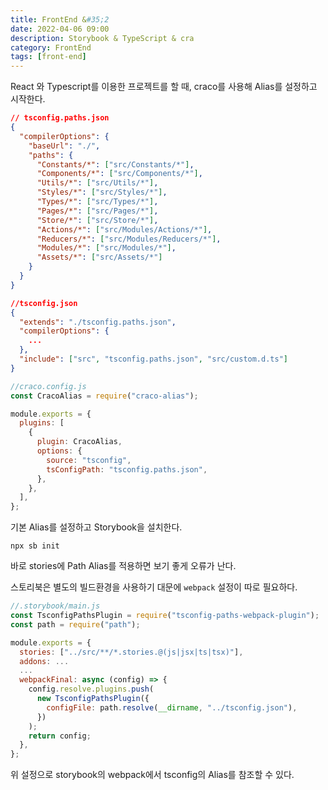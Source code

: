 ```yaml
---
title: FrontEnd &#35;2
date: 2022-04-06 09:00
description: Storybook & TypeScript & cra
category: FrontEnd
tags: [front-end]
---
```


React 와 Typescript를 이용한 프로젝트를 할 때, craco를 사용해 Alias를 설정하고 시작한다.

```json
// tsconfig.paths.json
{
  "compilerOptions": {
    "baseUrl": "./",
    "paths": {
      "Constants/*": ["src/Constants/*"],
      "Components/*": ["src/Components/*"],
      "Utils/*": ["src/Utils/*"],
      "Styles/*": ["src/Styles/*"],
      "Types/*": ["src/Types/*"],
      "Pages/*": ["src/Pages/*"],
      "Store/*": ["src/Store/*"],
      "Actions/*": ["src/Modules/Actions/*"],
      "Reducers/*": ["src/Modules/Reducers/*"],
      "Modules/*": ["src/Modules/*"],
      "Assets/*": ["src/Assets/*"]
    }
  }
}
```

```json
//tsconfig.json
{
  "extends": "./tsconfig.paths.json",
  "compilerOptions": {
    ...
  },
  "include": ["src", "tsconfig.paths.json", "src/custom.d.ts"]
}
```

```js
//craco.config.js
const CracoAlias = require("craco-alias");

module.exports = {
  plugins: [
    {
      plugin: CracoAlias,
      options: {
        source: "tsconfig",
        tsConfigPath: "tsconfig.paths.json",
      },
    },
  ],
};
```

기본 Alias를 설정하고 Storybook을 설치한다.

```
npx sb init
```

바로 stories에 Path Alias를 적용하면 보기 좋게 오류가 난다.

스토리북은 별도의 빌드환경을 사용하기 대문에 `webpack` 설정이 따로 필요하다.

```js
//.storybook/main.js
const TsconfigPathsPlugin = require("tsconfig-paths-webpack-plugin");
const path = require("path");

module.exports = {
  stories: ["../src/**/*.stories.@(js|jsx|ts|tsx)"],
  addons: ...
  ...
  webpackFinal: async (config) => {
    config.resolve.plugins.push(
      new TsconfigPathsPlugin({
        configFile: path.resolve(__dirname, "../tsconfig.json"),
      })
    );
    return config;
  },
};
```

위 설정으로 storybook의 webpack에서 tsconfig의 Alias를 참조할 수 있다.